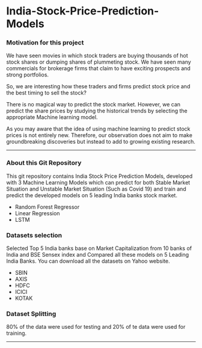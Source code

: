 # India-Stock-Price-Prediction-Models

### Motivation for this project

We have seen movies in which stock traders are buying thousands of hot stock shares or dumping shares of plummeting stock. We have seen many commercials for brokerage firms that claim to have exciting prospects and strong portfolios. 
 
So, we are interesting how these traders and firms predict stock price and the best timing to sell the stock? 
 
There is no magical way to predict the stock market. However, we can predict the share prices by studying the historical trends by selecting the appropriate Machine learning model. 
 
As you may aware that the idea of using machine learning to predict stock prices is not entirely new. Therefore, our observation does not aim to make groundbreaking discoveries but instead to add to growing existing research.

------------------
### About this Git Repository

This git repository contains India Stock Price Prediction Models, developed with 3 Machine Learning Models which can predict for both Stable Market Situation and Unstable Market Situation (Such as Covid 19) and train and predict the developed models on 5 leading India banks stock market.

- Random Forest Regressor
- Linear Regression
- LSTM

### Datasets selection
Selected Top 5 India banks base on Market Capitalization from 10 banks of India and BSE Sensex index and Compared all these models on 5 Leading India Banks. You can download all the datasets on Yahoo website.

- SBIN
- AXIS
- HDFC
- ICICI
- KOTAK

### Dataset Splitting 
80% of the data were used for testing and 20% of te data were used for training. 

------------------